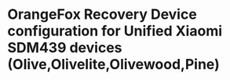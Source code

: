 # OrangeFox Recovery Device configuration for Unified Xiaomi SDM439 devices (Olive,Olivelite,Olivewood,Pine)
